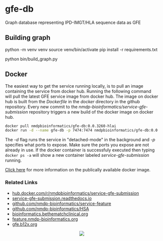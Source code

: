 # gfe-db
Graph database representing IPD-IMGT/HLA sequence data as GFE


## Building graph
python -m venv venv
source venv/bin/activate
pip install -r requirements.txt

python bin/build_graph.py


## Docker
The easiest way to get the service running locally, is to pull an image containing the service from docker hub. Running the following command will pull the latest GFE service image from docker hub. The image on docker hub is built from the *Dockerfile* in the *docker* directory in the github repository. Every new commit to the *nmdp-bioinformatics/service-gfe-submission* repository triggers a new build of the docker image on docker hub.

```bash
docker pull nmdpbioinformatics/gfe-db:0.0.3260-hlai
docker run -d --name gfe-db -p 7474:7474 nmdpbioinformatics/gfe-db:0.0.3260-hlai
```
The *-d* flag runs the service in "detached-mode" in the background and *-p* specifies what ports to expose. Make sure the ports you expose are not already in use. If the docker container is successfuly executed then typing ``docker ps -a`` will show a new container labeled *service-gfe-submission* running. 

[Click here](https://hub.docker.com/r/nmdpbioinformatics/gfe-db/) for more information on the publically available docker image. 



### Related Links

 * [hub.docker.com/r/nmdpbioinformatics/service-gfe-submission](https://hub.docker.com/r/nmdpbioinformatics/service-gfe-submission)
 * [service-gfe-submission.readthedocs.io](https://service-gfe-submission.readthedocs.io/en/latest/index.html)
 * [github.com/nmdp-bioinformatics/service-feature](https://github.com/nmdp-bioinformatics/service-feature)
 * [github.com/nmdp-bioinformatics/HSA](https://github.com/nmdp-bioinformatics/HSA)
 * [bioinformatics.bethematchclinical.org](https://bioinformatics.bethematchclinical.org)
 * [feature.nmdp-bioinformatics.org](https://feature.nmdp-bioinformatics.org)
 * [gfe.b12x.org](http://gfe.b12x.org)

<p align="center">
  <img src="https://bethematch.org/content/site/images/btm_logo.png">
</p>




